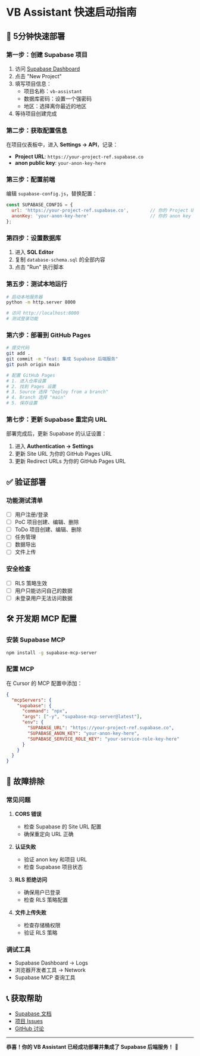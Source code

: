 # VB Assistant 快速启动指南

## 🚀 5分钟快速部署

### 第一步：创建 Supabase 项目

1. 访问 [Supabase Dashboard](https://supabase.com/dashboard)
2. 点击 "New Project"
3. 填写项目信息：
   - 项目名称：`vb-assistant`
   - 数据库密码：设置一个强密码
   - 地区：选择离你最近的地区
4. 等待项目创建完成

### 第二步：获取配置信息

在项目仪表板中，进入 **Settings → API**，记录：
- **Project URL**: `https://your-project-ref.supabase.co`
- **anon public key**: `your-anon-key-here`

### 第三步：配置前端

编辑 `supabase-config.js`，替换配置：
```javascript
const SUPABASE_CONFIG = {
  url: 'https://your-project-ref.supabase.co',        // 你的 Project URL
  anonKey: 'your-anon-key-here'                       // 你的 anon key
};
```

### 第四步：设置数据库

1. 进入 **SQL Editor**
2. 复制 `database-schema.sql` 的全部内容
3. 点击 "Run" 执行脚本

### 第五步：测试本地运行

```bash
# 启动本地服务器
python -m http.server 8000

# 访问 http://localhost:8000
# 测试登录功能
```

### 第六步：部署到 GitHub Pages

```bash
# 提交代码
git add .
git commit -m "feat: 集成 Supabase 后端服务"
git push origin main

# 配置 GitHub Pages
# 1. 进入仓库设置
# 2. 找到 Pages 设置
# 3. Source 选择 "Deploy from a branch"
# 4. Branch 选择 "main"
# 5. 保存设置
```

### 第七步：更新 Supabase 重定向 URL

部署完成后，更新 Supabase 的认证设置：
1. 进入 **Authentication → Settings**
2. 更新 Site URL 为你的 GitHub Pages URL
3. 更新 Redirect URLs 为你的 GitHub Pages URL

## ✅ 验证部署

### 功能测试清单
- [ ] 用户注册/登录
- [ ] PoC 项目创建、编辑、删除
- [ ] ToDo 项目创建、编辑、删除
- [ ] 任务管理
- [ ] 数据导出
- [ ] 文件上传

### 安全检查
- [ ] RLS 策略生效
- [ ] 用户只能访问自己的数据
- [ ] 未登录用户无法访问数据

## 🛠️ 开发期 MCP 配置

### 安装 Supabase MCP
```bash
npm install -g supabase-mcp-server
```

### 配置 MCP
在 Cursor 的 MCP 配置中添加：
```json
{
  "mcpServers": {
    "supabase": {
      "command": "npx",
      "args": ["-y", "supabase-mcp-server@latest"],
      "env": {
        "SUPABASE_URL": "https://your-project-ref.supabase.co",
        "SUPABASE_ANON_KEY": "your-anon-key-here",
        "SUPABASE_SERVICE_ROLE_KEY": "your-service-role-key-here"
      }
    }
  }
}
```

## 🔧 故障排除

### 常见问题

1. **CORS 错误**
   - 检查 Supabase 的 Site URL 配置
   - 确保重定向 URL 正确

2. **认证失败**
   - 验证 anon key 和项目 URL
   - 检查 Supabase 项目状态

3. **RLS 拒绝访问**
   - 确保用户已登录
   - 检查 RLS 策略配置

4. **文件上传失败**
   - 检查存储桶权限
   - 验证 RLS 策略

### 调试工具
- Supabase Dashboard → Logs
- 浏览器开发者工具 → Network
- Supabase MCP 查询工具

## 📞 获取帮助

- [Supabase 文档](https://supabase.com/docs)
- [项目 Issues](https://github.com/Jianan-Huang0609/VB_Assistant/issues)
- [GitHub 讨论](https://github.com/Jianan-Huang0609/VB_Assistant/discussions)

---

**恭喜！你的 VB Assistant 已经成功部署并集成了 Supabase 后端服务！** 🎉
